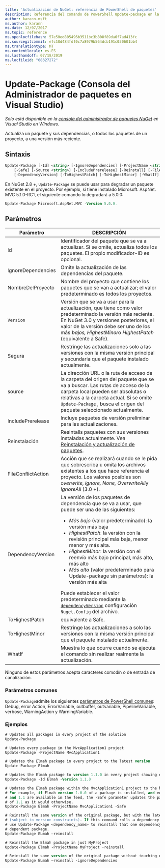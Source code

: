 ```yaml
---
title: 'Actualización de NuGet: referencia de PowerShell de paquetes'
description: Referencia del comando de PowerShell Update-package en la consola del administrador de paquetes NuGet en Visual Studio.
author: karann-msft
ms.author: karann
ms.date: 12/07/2017
ms.topic: reference
ms.openlocfilehash: 57e50ed805496b3511bc3b808f89da6f7ad413fc
ms.sourcegitcommit: efc18d484fdf0c7a8979b564dcb191c030601bb4
ms.translationtype: MT
ms.contentlocale: es-ES
ms.lasthandoff: 07/18/2019
ms.locfileid: "68327272"
---
```

# <a name="update-package-package-manager-console-in-visual-studio"></a>Update-Package (Consola del Administrador de paquetes en Visual Studio)

*Solo está disponible en la [consola del administrador de paquetes NuGet](../../consume-packages/install-use-packages-powershell.md) en Visual Studio en Windows.*

Actualiza un paquete y sus dependencias, o todos los paquetes de un proyecto, a una versión más reciente.

## <a name="syntax"></a>Sintaxis

```ps
Update-Package [-Id] <string> [-IgnoreDependencies] [-ProjectName <string>] [-Version <string>]
    [-Safe] [-Source <string>] [-IncludePrerelease] [-Reinstall] [-FileConflictAction]
    [-DependencyVersion] [-ToHighestPatch] [-ToHighestMinor] [-WhatIf] [<CommonParameters>]
```

En NuGet 2.8 +, `Update-Package` se puede usar para degradar un paquete existente en el proyecto. Por ejemplo, si tiene instalado Microsoft. AspNet. MVC 5.1.0-RC1, el siguiente comando lo degradará a 5.0.0:

```ps
Update-Package Microsoft.AspNet.MVC -Version 5.0.0.
```

## <a name="parameters"></a>Parámetros

|  Parámetro | DESCRIPCIÓN |
| --- | --- |
| Id | Identificador del paquete que se va a actualizar. Si se omite, actualiza todos los paquetes. El propio modificador-ID es opcional. |
| IgnoreDependencies | Omite la actualización de las dependencias del paquete. |
| NombreDelProyecto | Nombre del proyecto que contiene los paquetes que se van a actualizar; el valor predeterminado es todos los proyectos. |
| `Version` | Versión que se va a usar para la actualización, que tiene como valor predeterminado la versión más reciente. En NuGet 3.0 y versiones posteriores, el valor de la versión debe ser uno de los más *bajos, HighestMinor*o *HighestPatch* (equivalente a Safe). |
| Segura | Restringe las actualizaciones solo a las versiones con la misma versión principal y secundaria que el paquete instalado actualmente. |
| source | La dirección URL o la ruta de acceso de la carpeta del origen del paquete que se va a buscar. Las rutas de acceso de la carpeta local pueden ser absolutas o relativas a la carpeta actual. Si se omite `Update-Package` , busca el origen del paquete seleccionado actualmente. |
| IncludePrerelease | Incluye paquetes de versión preliminar para las actualizaciones. |
| Reinstalación | Resintalls paquetes con sus versiones instaladas actualmente. Vea [Reinstalación y actualización de paquetes](../../consume-packages/reinstalling-and-updating-packages.md). |
| FileConflictAction | Acción que se realizará cuando se le pida que sobrescriba u omita los archivos existentes a los que hace referencia el proyecto. Los valores posibles son *overwrite, ignore, None, OverwriteAll*y *IgnoreAll* (3.0 +). |
| DependencyVersion | La versión de los paquetes de dependencia que se va a usar, que puede ser una de las siguientes:<br/><ul><li>*Más bajo* (valor predeterminado): la versión más baja</li><li>*HighestPatch*: la versión con la revisión principal más baja, menor menor y más alta.</li><li>*HighestMinor*: la versión con el reenvío más bajo principal, más alto, más alto</li><li>*Más alto* (valor predeterminado para Update-package sin parámetros): la versión más alta</li></ul>Puede establecer el valor predeterminado mediante la [`dependencyVersion`](../nuget-config-file.md#config-section) configuración `Nuget.Config` del archivo. |
| ToHighestPatch | equivalente a Safe. |
| ToHighestMinor | Restringe las actualizaciones a solo las versiones con la misma versión principal que el paquete instalado actualmente. |
| WhatIf | Muestra lo que ocurre cuando se ejecuta el comando sin realizar realmente la actualización. |

Ninguno de estos parámetros acepta caracteres comodín o de entrada de canalización.

### <a name="common-parameters"></a>Parámetros comunes

`Update-Package`admite los siguientes [parámetros de PowerShell comunes](http://go.microsoft.com/fwlink/?LinkID=113216): Debug, error Action, ErrorVariable, outbuffer, outvariable, PipelineVariable, verbose, WarningAction y WarningVariable.

### <a name="examples"></a>Ejemplos

```ps
# Updates all packages in every project of the solution
Update-Package

# Updates every package in the MvcApplication1 project
Update-Package -ProjectName MvcApplication1

# Updates the Elmah package in every project to the latest version
Update-Package Elmah

# Updates the Elmah package to version 1.1.0 in every project showing optional -Id usage
Update-Package -Id Elmah -Version 1.1.0

# Updates the Elmah package within the MvcApplication1 project to the highest "safe" version.
# For example, if Elmah version 1.0.0 of a package is installed, and versions 1.0.1, 1.0.2,
# and 1.1 are available in the feed, the -Safe parameter updates the package to 1.0.2 instead
# of 1.1 as it would otherwise.
Update-Package Elmah -ProjectName MvcApplication1 -Safe

# Reinstall the same version of the original package, but with the latest version of dependencies
# (subject to version constraints). If this command rolls a dependency back to an earlier version,
# use Update-Package <dependency_name> to reinstall that one dependency without affecting the
# dependent package.
Update-Package ELmah –reinstall 

# Reinstall the Elmah package in just MyProject
Update-Package Elmah -ProjectName MyProject -reinstall

# Reinstall the same version of the original package without touching dependencies.
Update-Package ELmah –reinstall -ignoreDependencies
```
